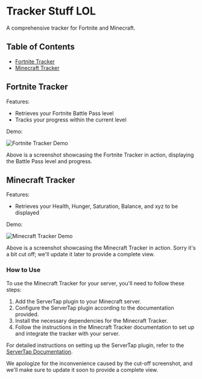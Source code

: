 # Tracker Stuff LOL

A comprehensive tracker for Fortnite and Minecraft.

## Table of Contents
- [Fortnite Tracker](#fortnite-tracker)
- [Minecraft Tracker](#minecraft-tracker)

## Fortnite Tracker
Features:
- Retrieves your Fortnite Battle Pass level
- Tracks your progress within the current level

Demo:

![Fortnite Tracker Demo](https://cdn.discordapp.com/attachments/1106854991945289758/1125719489871360060/image.png)

Above is a screenshot showcasing the Fortnite Tracker in action, displaying the Battle Pass level and progress.

## Minecraft Tracker
Features:
- Retrieves your Health, Hunger, Saturation, Balance, and xyz to be displayed

Demo:

![Minecraft Tracker Demo](https://cdn.discordapp.com/attachments/1106854991945289758/1125749825493798952/image.png)

Above is a screenshot showcasing the Minecraft Tracker in action. Sorry it's a bit cut off; we'll update it later to provide a complete view.

### How to Use
To use the Minecraft Tracker for your server, you'll need to follow these steps:

1. Add the ServerTap plugin to your Minecraft server.
2. Configure the ServerTap plugin according to the documentation provided.
3. Install the necessary dependencies for the Minecraft Tracker.
4. Follow the instructions in the Minecraft Tracker documentation to set up and integrate the tracker with your server.

For detailed instructions on setting up the ServerTap plugin, refer to the [ServerTap Documentation](https://servertap.io/).

We apologize for the inconvenience caused by the cut-off screenshot, and we'll make sure to update it soon to provide a complete view.

